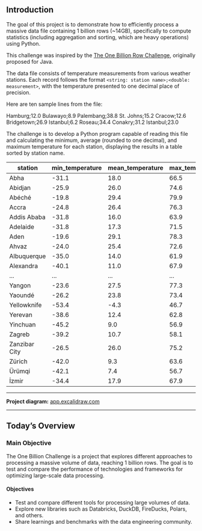 ## Introduction

The goal of this project is to demonstrate how to efficiently process a massive data file containing 1 billion rows (~14GB), specifically to compute statistics (including aggregation and sorting, which are heavy operations) using Python.

This challenge was inspired by the [The One Billion Row Challenge](https://github.com/gunnarmorling/1brc), originally proposed for Java.

The data file consists of temperature measurements from various weather stations. Each record follows the format `<string: station name>;<double: measurement>`, with the temperature presented to one decimal place of precision.

Here are ten sample lines from the file:

Hamburg;12.0
Bulawayo;8.9
Palembang;38.8
St. Johns;15.2
Cracow;12.6
Bridgetown;26.9
Istanbul;6.2
Roseau;34.4
Conakry;31.2
Istanbul;23.0


The challenge is to develop a Python program capable of reading this file and calculating the minimum, average (rounded to one decimal), and maximum temperature for each station, displaying the results in a table sorted by station name.

| station       | min_temperature | mean_temperature | max_temperature |
|---------------|-----------------|------------------|-----------------|
| Abha          | -31.1           | 18.0             | 66.5            |
| Abidjan       | -25.9           | 26.0             | 74.6            |
| Abéché        | -19.8           | 29.4             | 79.9            |
| Accra         | -24.8           | 26.4             | 76.3            |
| Addis Ababa   | -31.8           | 16.0             | 63.9            |
| Adelaide      | -31.8           | 17.3             | 71.5            |
| Aden          | -19.6           | 29.1             | 78.3            |
| Ahvaz         | -24.0           | 25.4             | 72.6            |
| Albuquerque   | -35.0           | 14.0             | 61.9            |
| Alexandra     | -40.1           | 11.0             | 67.9            |
| ...           | ...             | ...              | ...             |
| Yangon        | -23.6           | 27.5             | 77.3            |
| Yaoundé       | -26.2           | 23.8             | 73.4            |
| Yellowknife   | -53.4           | -4.3             | 46.7            |
| Yerevan       | -38.6           | 12.4             | 62.8            |
| Yinchuan      | -45.2           | 9.0              | 56.9            |
| Zagreb        | -39.2           | 10.7             | 58.1            |
| Zanzibar City | -26.5           | 26.0             | 75.2            |
| Zürich        | -42.0           | 9.3              | 63.6            |
| Ürümqi        | -42.1           | 7.4              | 56.7            |
| İzmir         | -34.4           | 17.9             | 67.9            |

---

**Project diagram:** [app.excalidraw.com](https://link.excalidraw.com/l/8pvW6zbNUnD/AOSRHr9dKWd)

---

## **Today’s Overview**

### **Main Objective**

The One Billion Challenge is a project that explores different approaches to processing a massive volume of data, reaching 1 billion rows. The goal is to test and compare the performance of technologies and frameworks for optimizing large-scale data processing.

#### Objectives

- Test and compare different tools for processing large volumes of data.
- Explore new libraries such as Databricks, DuckDB, FireDucks, Polars, and others.
- Share learnings and benchmarks with the data engineering community.
